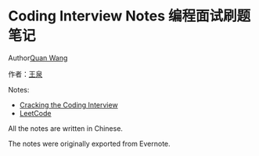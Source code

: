 # Coding Interview Notes 编程面试刷题笔记

Author[Quan Wang](https://wangquan.me)

作者：[王泉](https://wangquan.me)

Notes:
* [Cracking the Coding Interview](https://wq2012.github.io/coding_interview_notes/cracking.html)
* [LeetCode](https://wq2012.github.io/coding_interview_notes/leetcode.html)

All the notes are written in Chinese.

The notes were originally exported from Evernote.
